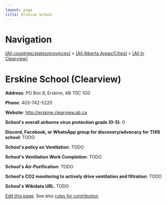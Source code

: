 ```yaml
---
layout: page
title: Erskine School
---
```

# Navigation

[[All countries/states/provinces]](../../..) > [[All Alberta Areas/Cities]](../..) > [[All In Clearview]](..)

# Erskine School (Clearview)

**Address**: PO Box 8, Erskine, AB T0C 1G0

**Phone**: 403-742-5220

**Website**: <http://erskine.clearview.ab.ca>

**School's overall airborne virus protection grade (0-5)**: 0

**Discord, Facebook, or WhatsApp group for discovery/advocacy for THIS school**: TODO

**School's policy on Ventilation**: TODO

**School's Ventilation Work Completion**: TODO

**School's Air-Purification**: TODO

**School's CO2 monitoring to actively drive ventilation and filtration**: TODO

**School's Wikidata URL**: TODO


[Edit this page](https://github.com/ventilate-schools/AB/edit/main/./Clearview/Erskine_School.md). See also [rules for contribution](../../../contribution-rules/)